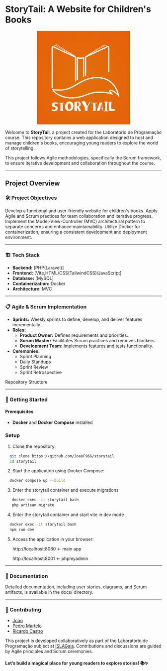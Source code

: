 # StoryTail: A Website for Children's Books

<div style="text-align: center">
<img src="public/images/logotop.png" alt="storytail" width="300" height="300">
</div>

Welcome to __StoryTail__, a project created for the Laboratório de Programação course. This repository contains a web application designed to host and manage children's books, encouraging young readers to explore the world of storytelling.

This project follows Agile methodologies, specifically the Scrum framework, to ensure iterative development and
collaboration throughout the course.

___

## Project Overview

### 🛠️ Project Objectives

Develop a functional and user-friendly website for children's books.
Apply Agile and Scrum practices for team collaboration and iterative progress.
Implement the Model-View-Controller (MVC) architectural pattern to separate concerns and enhance maintainability.
Utilize Docker for containerization, ensuring a consistent development and deployment environment.

___

### 🏗️ Tech Stack

- __Backend:__ [PHP(Laravel)]
- __Frontend:__ [Vite,HTML/CSS(TailwindCSS)/JavaScript]
- __Database:__ [MySQL]
- __Containerization:__ Docker
- __Architecture:__ MVC

___

### 📋 Agile & Scrum Implementation

- __Sprints:__ Weekly sprints to define, develop, and deliver features incrementally.
- __Roles:__
    - __Product Owner:__ Defines requirements and priorities.
    - __Scrum Master:__ Facilitates Scrum practices and removes blockers.
    - __Development Team:__ Implements features and tests functionality.
- __Ceremonies:__
    - Sprint Planning
    - Daily Standups
    - Sprint Review
    - Sprint Retrospective

Repository Structure

___

### 🚀 Getting Started

#### Prerequisites

- __Docker__ and __Docker Compose__ installed

### Setup

1. Clone the repository:

```bash
  git clone https://github.com/JoaoF966/storytail 
  cd storytail
```

2. Start the application using Docker Compose:

```bash
  docker compose up --build
```

3. Enter the storytail container and execute migrations

```bash
   docker exec -it storytail bash
   php artisan migrate
```

4. Enter the storytail container and start vite in dev mode

```bash
  docker exec -it storytail bash
  npm run dev
```

5. Access the application in your browser:

   http://localhost:8080 <- main app

   http://localhost:8001 <- phpmyadmin

___

### 📝 Documentation

Detailed documentation, including user stories, diagrams, and Scrum artifacts, is available in the docs/ directory.

___

### 🌟 Contributing

- [Joao](https://github.com/JoaoF966)
- [Pedro Martelo](https://github.com/xuuba)
- [Ricardo Castro](https://github.com/riccycastro)

This project is developed collaboratively as part of the Laboratório de Programação subject
at [ISLAGaia](https://www.islagaia.pt/pt/). Contributions and discussions are guided by Agile principles and Scrum
ceremonies.

#### Let’s build a magical place for young readers to explore stories! 📚✨
